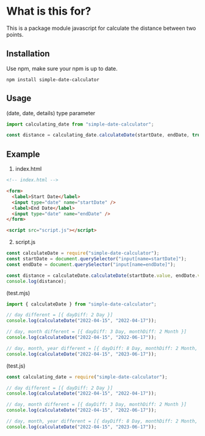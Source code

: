 # What is this for?

This is a package module javascript for calculate the distance between two points.

## Installation

Use npm, make sure your npm is up to date.

```
npm install simple-date-calculator
```

## Usage

(date, date, details) type parameter

```javascript
import calculating_date from "simple-date-calculator";

const distance = calculating_date.calculateDate(startDate, endDate, true);
```

## Example

1. index.html

```html
<!-- index.html -->

<form>
  <label>Start Date</label>
  <input type="date" name="startDate" />
  <label>End Date</label>
  <input type="date" name="endDate" />
</form>

<script src="script.js"></script>
```

2. script.js

```javascript
const calculateDate = require("simple-date-calculator");
const startDate = document.querySelector("input[name=startDate]");
const endDate = document.querySelector("input[name=endDate]");

const distance = calculateDate.calculateDate(startDate.value, endDate.value);
console.log(distance);
```

(test.mjs)

```javascript
import { calculateDate } from "simple-date-calculator";

// day different = [{ dayDiff: 2 Day }]
console.log(calculateDate("2022-04-15", "2022-04-17"));

// day, month different = [{ dayDiff: 3 Day, monthDiff: 2 Month }]
console.log(calculateDate("2022-04-15", "2022-06-17"));

// day, month, year different = [{ dayDiff: 8 Day, monthDiff: 2 Month, yearDiff: 1 Year }]
console.log(calculateDate("2022-04-15", "2023-06-17"));
```

(test.js)

```javascript
const calculating_date = require("simple-date-calculator");

// day different = [{ dayDiff: 2 Day }]
console.log(calculateDate("2022-04-15", "2022-04-17"));

// day, month different = [{ dayDiff: 3 Day, monthDiff: 2 Month }]
console.log(calculateDate("2022-04-15", "2022-06-17"));

// day, month, year different = [{ dayDiff: 8 Day, monthDiff: 2 Month, yearDiff: 1 Year }]
console.log(calculateDate("2022-04-15", "2023-06-17"));
```
